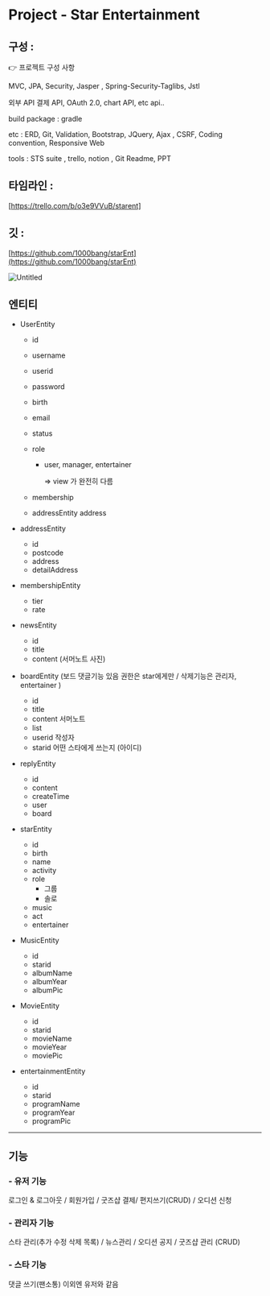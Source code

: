 
# Project - Star Entertainment

## 구성 :

<aside>
👉 프로젝트 구성 사항 

MVC, JPA, Security, Jasper , Spring-Security-Taglibs, Jstl   

외부 API 
결제 API, OAuth 2.0, chart API, etc api..  

build package : gradle 

etc : 
ERD, Git, Validation, Bootstrap, JQuery, Ajax , CSRF,
Coding convention, Responsive Web 

tools : 
STS suite , trello, notion , Git Readme, PPT

</aside>

## 타임라인 :

[https://trello.com/b/o3e9VVuB/starent]

## 깃 :

[https://github.com/1000bang/starEnt](https://github.com/1000bang/starEnt)

![Untitled](https://s3-us-west-2.amazonaws.com/secure.notion-static.com/c1e2753d-f03e-4a8d-90b0-ff8100b26b26/Untitled.png)

## 엔티티

- UserEntity
    - id
    - username
    - userid
    - password
    - birth
    - email
    - status
    - role
        - user, manager, entertainer
            
            ⇒ view 가 완전히 다름 
            
    - membership
    - addressEntity address

- addressEntity
    - id
    - postcode
    - address
    - detailAddress

- membershipEntity
    - tier
    - rate
    
- newsEntity
    - id
    - title
    - content (서머노트 사진)

- boardEntity (보드 댓글기능 있음 권한은 star에게만 / 삭제기능은 관리자, entertainer )
    - id
    - title
    - content 서머노트
    - list<reply>
    - userid 작성자
    - starid  어떤 스타에게 쓰는지 (아이디)
    
- replyEntity
    - id
    - content
    - createTime
    - user
    - board

- starEntity
    - id
    - birth
    - name
    - activity
    - role
        - 그룹
        - 솔로
    - music
    - act
    - entertainer

- MusicEntity
    - id
    - starid
    - albumName
    - albumYear
    - albumPic

- MovieEntity
    - id
    - starid
    - movieName
    - movieYear
    - moviePic

- entertainmentEntity
    - id
    - starid
    - programName
    - programYear
    - programPic
    

---


## 기능

### -  유저 기능

로그인 & 로그아웃 / 회원가입  / 굿즈샵 결제/ 편지쓰기(CRUD) / 오디션 신청 

### -  관리자 기능

스타 관리(추가 수정 삭제 목록) / 뉴스관리 / 오디션 공지  / 굿즈샵 관리 (CRUD) 

### -  스타 기능

댓글 쓰기(팬소통) 이외엔 유저와 같음
